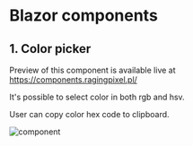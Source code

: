 # Blazor components

## 1. Color picker
  Preview of this component is available live at https://components.ragingpixel.pl/
  
  It's possible to select color in both rgb and hsv. 
  
  User can copy color hex code to clipboard.
  
  
  ![component](https://user-images.githubusercontent.com/106004462/169684635-0cb106ad-83ce-4287-916d-f09b73263de5.png)
